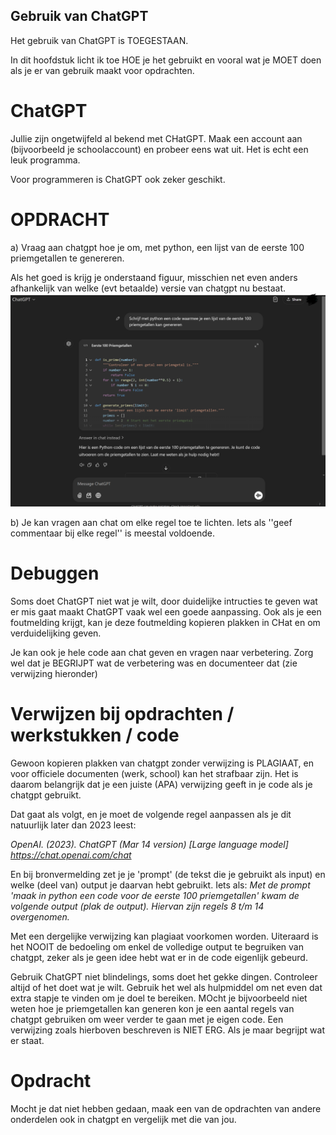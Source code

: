 ## Gebruik van ChatGPT

Het gebruik van ChatGPT is TOEGESTAAN.

In dit hoofdstuk licht ik toe HOE je het gebruikt en vooral wat je MOET doen als je er van gebruik maakt voor opdrachten.

# ChatGPT
Jullie zijn ongetwijfeld al bekend met CHatGPT. Maak een account aan (bijvoorbeeld je schoolaccount) en probeer eens wat uit. Het is echt een leuk programma.

Voor programmeren is ChatGPT ook zeker geschikt. 

# OPDRACHT
a) Vraag aan chatgpt hoe je om, met python, een lijst van de eerste 100 priemgetallen te genereren.

Als het goed is krijg je onderstaand figuur, misschien net even anders afhankelijk van welke (evt betaalde) versie van chatgpt nu bestaat.
![Met ChatGPT een code gevraagd voor de eerste 100 priemgetallen](chatgpt100priem.png)

b) Je kan vragen aan chat om elke regel toe te lichten. Iets als ''geef commentaar bij elke regel'' is meestal voldoende.

# Debuggen
Soms doet ChatGPT niet wat je wilt, door duidelijke intructies te geven wat er mis gaat maakt ChatGPT vaak wel een goede aanpassing. 
Ook als je een foutmelding krijgt, kan je deze foutmelding kopieren plakken in CHat en om verduidelijking geven.

Je kan ook je hele code aan chat geven en vragen naar verbetering. Zorg wel dat je BEGRIJPT wat de verbetering was en documenteer dat (zie verwijzing hieronder)


# Verwijzen bij opdrachten / werkstukken / code
Gewoon kopieren plakken van chatgpt zonder verwijzing is PLAGIAAT, en voor officiele documenten (werk, school) kan het strafbaar zijn. Het is daarom belangrijk dat je een juiste (APA) verwijzing geeft in je code als je chatgpt gebruikt. 

Dat gaat als volgt, en je moet de volgende regel aanpassen als je dit natuurlijk later dan 2023 leest:

*OpenAI. (2023). ChatGPT (Mar 14 version) [Large language model] https://chat.openai.com/chat*

En bij bronvermelding zet je je 'prompt' (de tekst die je gebruikt als input) en welke (deel van) output je daarvan hebt gebruikt. Iets als: 
*Met de prompt 'maak in python een code voor de eerste 100 priemgetallen' kwam de volgende output (plak de output).  Hiervan zijn regels 8 t/m 14 overgenomen.*

Met een dergelijke verwijzing kan plagiaat voorkomen worden. Uiteraard is het NOOIT de bedoeling om enkel de volledige output te begruiken van chatgpt, zeker als je geen idee hebt wat er in de code eigenlijk gebeurd.


Gebruik ChatGPT niet blindelings, soms doet het gekke dingen. Controleer altijd of het doet wat je wilt.  Gebruik het wel als hulpmiddel om net even dat extra stapje te vinden om je doel te bereiken. MOcht je bijvoorbeeld niet weten hoe je priemgetallen kan generen kon je een aantal regels van chatgpt gebruiken om weer verder te gaan met je eigen code. Een verwijzing zoals hierboven beschreven is NIET ERG. Als je maar begrijpt wat er staat.

# Opdracht
Mocht je dat niet hebben gedaan, maak een van de opdrachten van andere onderdelen ook in chatgpt en vergelijk met die van jou.



